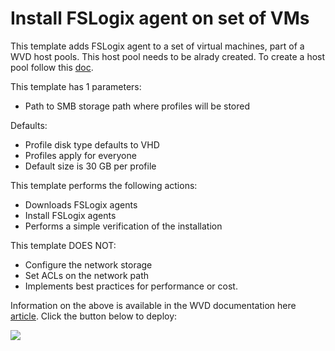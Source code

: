 # Install FSLogix agent on set of VMs

This template adds FSLogix agent to a set of virtual machines, part of a WVD host pools. This host pool needs to be alrady created.
To create a host pool follow this [doc](https://docs.microsoft.com/en-us/azure/virtual-desktop/create-host-pools-powershell).

This template has 1 parameters:
- Path to SMB storage path where profiles will be stored

Defaults:
- Profile disk type defaults to VHD
- Profiles apply for everyone
- Default size is 30 GB per profile

This template performs the following actions:
- Downloads FSLogix agents
- Install FSLogix agents
- Performs a simple verification of the installation
 
This template DOES NOT:
- Configure the network storage
- Set ACLs on the network path 
- Implements best practices for performance or cost.

Information on the above is available in the WVD documentation here [article](https://docs.microsoft.com/en-us/azure/virtual-desktop/create-host-pools-user-profile).
Click the button below to deploy:

<a href="https://portal.azure.com/#create/Microsoft.Template/uri/https:%2F%2Fraw.githubusercontent.com%2FAzure%2FRDS-Templates%2Fmbastos%2Fjoinhostpool%2Fwvd-sh%2Fjoinhostpool%2Fazuredeploy.json" target="_blank">
    <img src="http://azuredeploy.net/deploybutton.png"/>
</a>
